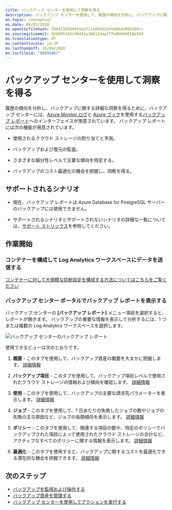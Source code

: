 ```yaml
---
title: バックアップ センターを使用して洞察を得る
description: バックアップ センターを使用して、履歴の傾向を分析し、バックアップに関する詳細な洞察を得る方法について説明します。
ms.topic: conceptual
ms.date: 09/01/2020
ms.openlocfilehash: 5964f285089feea721a0b452efed884e905b89cc
ms.sourcegitcommit: 829d951d5c90442a38012daaf77e86046018e5b9
ms.translationtype: HT
ms.contentlocale: ja-JP
ms.lasthandoff: 10/09/2020
ms.locfileid: "90993067"
---
```

# <a name="obtain-insights-using-backup-center"></a>バックアップ センターを使用して洞察を得る

履歴の傾向を分析し、バックアップに関する詳細な洞察を得るために、バックアップ センターには、[Azure Monitor ログ](https://docs.microsoft.com/azure/azure-monitor/platform/data-platform-logs)と [Azure ブック](https://docs.microsoft.com/azure/azure-monitor/platform/workbooks-overview)を使用する[バックアップ レポート](configure-reports.md)へのインターフェイスが用意されています。 バックアップ レポートには次の機能が用意されています。

- 使用されるクラウド ストレージの割り当てと予測。

- バックアップおよび復元の監査。

- さまざまな細分性レベルで主要な傾向を特定する。

- バックアップのコスト最適化の機会を把握し、洞察を得る。

## <a name="supported-scenarios"></a>サポートされるシナリオ

- 現在、バックアップ レポートは Azure Database for PostgreSQL サーバーのバックアップには使用できません。

- サポートされるシナリオとサポートされないシナリオの詳細な一覧については、[サポート マトリックス](backup-center-support-matrix.md)を参照してください。

## <a name="get-started"></a>作業開始

### <a name="configure-your-vaults-to-send-data-to-a-log-analytics-workspace"></a>コンテナーを構成して Log Analytics ワークスペースにデータを送信する

[コンテナーに対して大規模な診断設定を構成する方法についてはこちらをご覧ください](https://docs.microsoft.com/azure/backup/configure-reports#get-started)

### <a name="view-backup-reports-in-the-backup-center-portal"></a>バックアップ センター ポータルでバックアップ レポートを表示する

バックアップ センターの **[バックアップ レポート]** メニュー項目を選択すると、レポートが開きます。 バックアップの重要な情報を表示して分析するには、1 つまたは複数の Log Analytics ワークスペースを選択します。

![バックアップ センターのバックアップ レポート](./media/backup-center-obtain-insights/backup-center-backup-reports.png)

使用できるビューは次のとおりです。

1. **概要** - このタブを使用して、バックアップ資産の概要を大まかに把握します。 [詳細情報](https://docs.microsoft.com/azure/backup/configure-reports#summary)

1. **バックアップ項目** - このタブを使用して、バックアップ項目レベルで使用されたクラウド ストレージの情報および傾向を確認します。 [詳細情報](https://docs.microsoft.com/azure/backup/configure-reports#backup-items)

1. **使用** - このタブを使用して、バックアップの主要な請求先パラメーターを表示します。 [詳細情報](https://docs.microsoft.com/azure/backup/configure-reports#usage)

1. **ジョブ** - このタブを使用して、1 日あたりの失敗したジョブの数やジョブの失敗の主な原因など、ジョブの長期傾向を表示します。 [詳細情報](https://docs.microsoft.com/azure/backup/configure-reports#jobs)

1. **ポリシー** - このタブを使用して、関連する項目の数や、特定のポリシーでバックアップされた項目によって使用されたクラウド ストレージの合計など、アクティブなすべてのポリシーに関する情報を表示します。 [詳細情報](https://docs.microsoft.com/azure/backup/configure-reports#policies)

1. **最適化** - このタブを使用すると、バックアップに関するコストを最適化できる潜在的な機会を把握できます。 [詳細情報](https://docs.microsoft.com/azure/backup/configure-reports#optimize)

## <a name="next-steps"></a>次のステップ

- [バックアップを監視および操作する](backup-center-monitor-operate.md)
- [バックアップ資産を管理する](backup-center-govern-environment.md)
- [バックアップ センターを使用してアクションを実行する](backup-center-actions.md)
